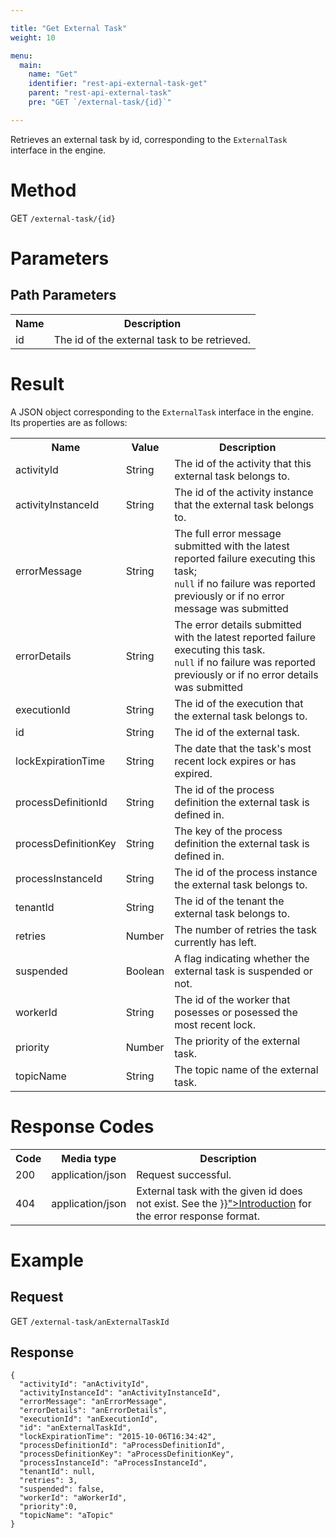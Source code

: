 ```yaml
---

title: "Get External Task"
weight: 10

menu:
  main:
    name: "Get"
    identifier: "rest-api-external-task-get"
    parent: "rest-api-external-task"
    pre: "GET `/external-task/{id}`"

---
```



Retrieves an external task by id, corresponding to the `ExternalTask` interface in the engine.


# Method

GET `/external-task/{id}`


# Parameters

## Path Parameters

<table class="table table-striped">
  <tr>
    <th>Name</th>
    <th>Description</th>
  </tr>
  <tr>
    <td>id</td>
    <td>The id of the external task to be retrieved.</td>
  </tr>
</table>


# Result

A JSON object corresponding to the `ExternalTask` interface in the engine.
Its properties are as follows:

<table class="table table-striped">
  <tr>
    <th>Name</th>
    <th>Value</th>
    <th>Description</th>
  </tr>
  <tr>
    <td>activityId</td>
    <td>String</td>
    <td>The id of the activity that this external task belongs to.</td>
  </tr>
  <tr>
    <td>activityInstanceId</td>
    <td>String</td>
    <td>The id of the activity instance that the external task belongs to.</td>
  </tr>
  <tr>
    <td>errorMessage</td>
    <td>String</td>
    <td>The full error message submitted with the latest reported failure executing this task;
    <br/><code>null</code> if no failure was reported previously or if no error message was submitted</td>
  </tr>
  <tr>
    <td>errorDetails</td>
    <td>String</td>
    <td>The error details submitted with the latest reported failure executing this task.
    <br/><code>null</code> if no failure was reported previously or if no error details was submitted</td>
  </tr>
  <tr>
    <td>executionId</td>
    <td>String</td>
    <td>The id of the execution that the external task belongs to.</td>
  </tr>
  <tr>
    <td>id</td>
    <td>String</td>
    <td>The id of the external task.</td>
  </tr>
  <tr>
    <td>lockExpirationTime</td>
    <td>String</td>
    <td>The date that the task's most recent lock expires or has expired.</td>
  </tr>
  <tr>
    <td>processDefinitionId</td>
    <td>String</td>
    <td>The id of the process definition the external task is defined in.</td>
  </tr>
  <tr>
    <td>processDefinitionKey</td>
    <td>String</td>
    <td>The key of the process definition the external task is defined in.</td>
  </tr>
  <tr>
    <td>processInstanceId</td>
    <td>String</td>
    <td>The id of the process instance the external task belongs to.</td>
  </tr>
  <tr>
    <td>tenantId</td>
    <td>String</td>
    <td>The id of the tenant the external task belongs to.</td>
  </tr>
  <tr>
    <td>retries</td>
    <td>Number</td>
    <td>The number of retries the task currently has left.</td>
  </tr>
  <tr>
    <td>suspended</td>
    <td>Boolean</td>
    <td>A flag indicating whether the external task is suspended or not.</td>
  </tr>
  <tr>
    <td>workerId</td>
    <td>String</td>
    <td>The id of the worker that posesses or posessed the most recent lock.</td>
  </tr>
  <tr>
    <td>priority</td>
    <td>Number</td>
    <td>The priority of the external task.</td>
  </tr>
  <tr>
    <td>topicName</td>
    <td>String</td>
    <td>The topic name of the external task.</td>
  </tr>
</table>


# Response Codes

<table class="table table-striped">
  <tr>
    <th>Code</th>
    <th>Media type</th>
    <th>Description</th>
  </tr>
  <tr>
    <td>200</td>
    <td>application/json</td>
    <td>Request successful.</td>
  </tr>
  <tr>
    <td>404</td>
    <td>application/json</td>
    <td>External task with the given id does not exist. See the <a href="{{< relref "reference/rest/overview/index.md#error-handling" >}}">Introduction</a> for the error response format.</td>
  </tr>
</table>

# Example

## Request

GET `/external-task/anExternalTaskId`

## Response

    {
      "activityId": "anActivityId",
      "activityInstanceId": "anActivityInstanceId",
      "errorMessage": "anErrorMessage",
      "errorDetails": "anErrorDetails",
      "executionId": "anExecutionId",
      "id": "anExternalTaskId",
      "lockExpirationTime": "2015-10-06T16:34:42",
      "processDefinitionId": "aProcessDefinitionId",
      "processDefinitionKey": "aProcessDefinitionKey",
      "processInstanceId": "aProcessInstanceId",
      "tenantId": null,
      "retries": 3,
      "suspended": false,
      "workerId": "aWorkerId",
	  "priority":0,
      "topicName": "aTopic"
    }
